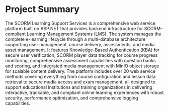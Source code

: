 # Project Summary

The SCORM Learning Support Services is a comprehensive web service platform built on ASP.NET that provides backend infrastructure for SCORM-compliant Learning Management Systems (LMS). The system manages the complete e-learning lifecycle through a multi-database architecture supporting user management, course delivery, assessments, and media asset management. It features Knowledge-Based Authentication (KBA) for secure user verification, SCORM player data tracking for course progress monitoring, comprehensive assessment capabilities with question banks and scoring, and integrated media management with MinIO object storage for scalable content delivery. The platform includes over 20 web service methods covering everything from course configuration and lesson data retrieval to secure media access and exam management, all designed to support educational institutions and training organizations in delivering interactive, trackable, and compliant online learning experiences with robust security, performance optimization, and comprehensive logging capabilities.
